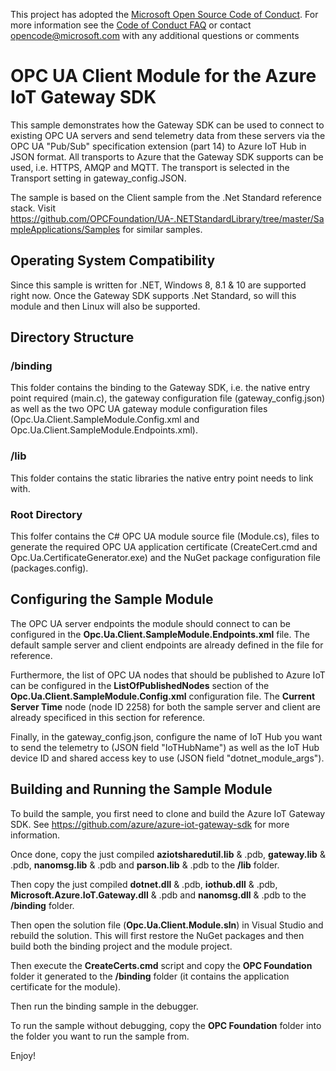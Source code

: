 This project has adopted the [Microsoft Open Source Code of Conduct](https://opensource.microsoft.com/codeofconduct/). For more information see the [Code of Conduct FAQ](https://opensource.microsoft.com/codeofconduct/faq/) or contact [opencode@microsoft.com](mailto:opencode@microsoft.com) with any additional questions or comments

# OPC UA Client Module for the Azure IoT Gateway SDK
This sample demonstrates how the Gateway SDK can be used to connect to existing OPC UA servers and send telemetry data from these servers via the OPC UA "Pub/Sub" specification extension (part 14) to Azure IoT Hub in JSON format. All transports to Azure that the Gateway SDK supports can be used, i.e. HTTPS, AMQP and MQTT. The transport is selected in the Transport setting in gateway_config.JSON.

The sample is based on the Client sample from the .Net Standard reference stack. Visit https://github.com/OPCFoundation/UA-.NETStandardLibrary/tree/master/SampleApplications/Samples for similar samples.

## Operating System Compatibility
Since this sample is written for .NET, Windows 8, 8.1 & 10 are supported right now. Once the Gateway SDK supports .Net Standard, so will this module and then Linux will also be supported.

## Directory Structure

### /binding
This folder contains the binding to the Gateway SDK, i.e. the native entry point required (main.c), the gateway configuration file (gateway_config.json) as well as the two OPC UA gateway module configuration files (Opc.Ua.Client.SampleModule.Config.xml and Opc.Ua.Client.SampleModule.Endpoints.xml).

### /lib
This folder contains the static libraries the native entry point needs to link with.

### Root Directory
This folfer contains the C# OPC UA module source file (Module.cs), files to generate the required OPC UA application certificate (CreateCert.cmd and Opc.Ua.CertificateGenerator.exe) and the NuGet package configuration file (packages.config).

## Configuring the Sample Module
The OPC UA server endpoints the module should connect to can be configured in the **Opc.Ua.Client.SampleModule.Endpoints.xml** file. The default sample server and client endpoints are already defined in the file for reference.

Furthermore, the list of OPC UA nodes that should be published to Azure IoT can be configured in the **ListOfPublishedNodes** section of the **Opc.Ua.Client.SampleModule.Config.xml** configuration file. The **Current Server Time** node (node ID 2258) for both the sample server and client are already specificed in this section for reference.

Finally, in the gateway_config.json, configure the name of IoT Hub you want to send the telemetry to (JSON field "IoTHubName") as well as the IoT Hub device ID and shared access key to use (JSON field "dotnet_module_args").

## Building and Running the Sample Module
To build the sample, you first need to clone and build the Azure IoT Gateway SDK. See https://github.com/azure/azure-iot-gateway-sdk for more information.

Once done, copy the just compiled **aziotsharedutil.lib** & .pdb, **gateway.lib** & .pdb, **nanomsg.lib** & .pdb and **parson.lib** & .pdb to the **/lib** folder.

Then copy the just compiled **dotnet.dll** & .pdb, **iothub.dll** & .pdb, **Microsoft.Azure.IoT.Gateway.dll** & .pdb and **nanomsg.dll** & .pdb to the **/binding** folder.

Then open the solution file (**Opc.Ua.Client.Module.sln**) in Visual Studio and rebuild the solution. This will first restore the NuGet packages and then build both the binding project and the module project.

Then execute the **CreateCerts.cmd** script and copy the **OPC Foundation** folder it generated to the **/binding** folder (it contains the application certificate for the module).

Then run the binding sample in the debugger.

To run the sample without debugging, copy the **OPC Foundation** folder into the folder you want to run the sample from.

Enjoy!


